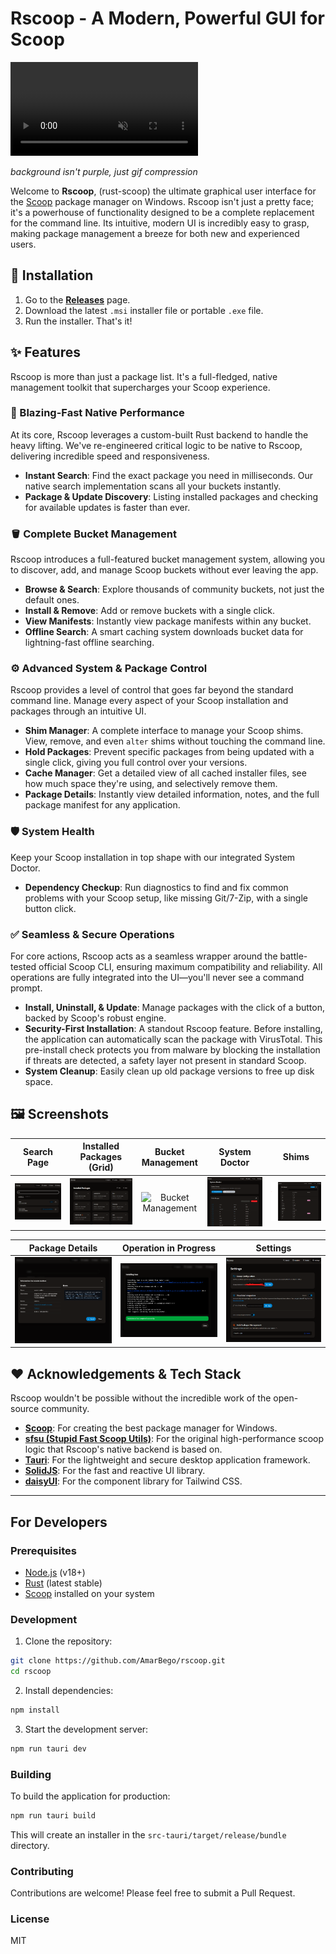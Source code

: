 # Rscoop - A Modern, Powerful GUI for Scoop

<video src="pics/showcase.gif" autoplay loop muted playsinline></video>

*background isn't purple, just gif compression*

Welcome to **Rscoop**, (rust-scoop) the ultimate graphical user interface for the [Scoop](https://scoop.sh/) package manager on Windows. Rscoop isn't just a pretty face; it's a powerhouse of functionality designed to be a complete replacement for the command line. Its intuitive, modern UI is incredibly easy to grasp, making package management a breeze for both new and experienced users.

## 🚀 Installation

1.  Go to the [**Releases**](https://github.com/AmarBego/rscoop/releases) page.
2.  Download the latest `.msi` installer file or portable `.exe` file.
3.  Run the installer. That's it!

## ✨ Features

Rscoop is more than just a package list. It's a full-fledged, native management toolkit that supercharges your Scoop experience.

### 🚀 Blazing-Fast Native Performance
At its core, Rscoop leverages a custom-built Rust backend to handle the heavy lifting. We've re-engineered critical logic to be native to Rscoop, delivering incredible speed and responsiveness.
- **Instant Search**: Find the exact package you need in milliseconds. Our native search implementation scans all your buckets instantly.
- **Package & Update Discovery**: Listing installed packages and checking for available updates is faster than ever.

### 🪣 Complete Bucket Management
Rscoop introduces a full-featured bucket management system, allowing you to discover, add, and manage Scoop buckets without ever leaving the app.
- **Browse & Search**: Explore thousands of community buckets, not just the default ones.
- **Install & Remove**: Add or remove buckets with a single click.
- **View Manifests**: Instantly view package manifests within any bucket.
- **Offline Search**: A smart caching system downloads bucket data for lightning-fast offline searching.

### ⚙️ Advanced System & Package Control
Rscoop provides a level of control that goes far beyond the standard command line. Manage every aspect of your Scoop installation and packages through an intuitive UI.
- **Shim Manager**: A complete interface to manage your Scoop shims. View, remove, and even `alter` shims without touching the command line.
- **Hold Packages**: Prevent specific packages from being updated with a single click, giving you full control over your versions.
- **Cache Manager**: Get a detailed view of all cached installer files, see how much space they're using, and selectively remove them.
- **Package Details**: Instantly view detailed information, notes, and the full package manifest for any application.

### 🛡️ System Health
Keep your Scoop installation in top shape with our integrated System Doctor.
- **Dependency Checkup**: Run diagnostics to find and fix common problems with your Scoop setup, like missing Git/7-Zip, with a single button click.

### ✅ Seamless & Secure Operations
For core actions, Rscoop acts as a seamless wrapper around the battle-tested official Scoop CLI, ensuring maximum compatibility and reliability. All operations are fully integrated into the UI—you'll never see a command prompt.
- **Install, Uninstall, & Update**: Manage packages with the click of a button, backed by Scoop's robust engine.
- **Security-First Installation**: A standout Rscoop feature. Before installing, the application can automatically scan the package with VirusTotal. This pre-install check protects you from malware by blocking the installation if threats are detected, a safety layer not present in standard Scoop.
- **System Cleanup**: Easily clean up old package versions to free up disk space.


## 🖼️ Screenshots

| Search Page | Installed Packages (Grid) | Bucket Management | System Doctor | Shims |
| :---: | :---: | :---: | :---: | :---: |
| ![Search Page](pics/search.png) | ![Installed Packages Grid View](pics/installedGRID.png) | ![Bucket Management](pics/buckets.png) | ![System Doctor Page](pics/doctor.png) | ![Shims Manager View](pics/shims.png) |

| Package Details | Operation in Progress | Settings |
| :---: | :---: | :---: |
| ![Package Details Modal](pics/information.png) | ![Operation Modal](pics/installation.png) | ![Settings Page](pics/settings.png) |


## ❤️ Acknowledgements & Tech Stack

Rscoop wouldn't be possible without the incredible work of the open-source community.

-   **[Scoop](https://scoop.sh/)**: For creating the best package manager for Windows.
-   **[sfsu (Stupid Fast Scoop Utils)](https://github.com/winpax/sfsu)**: For the original high-performance scoop logic that Rscoop's native backend is based on.
-   **[Tauri](https://tauri.app/)**: For the lightweight and secure desktop application framework.
-   **[SolidJS](https://www.solidjs.com/)**: For the fast and reactive UI library.
-   **[daisyUI](https://daisyui.com/)**: For the component library for Tailwind CSS.

---

## For Developers

### Prerequisites

- [Node.js](https://nodejs.org/) (v18+)
- [Rust](https://www.rust-lang.org/tools/install) (latest stable)
- [Scoop](https://scoop.sh/) installed on your system

### Development

1. Clone the repository:

```bash
git clone https://github.com/AmarBego/rscoop.git
cd rscoop
```

2. Install dependencies:

```bash
npm install
```

3. Start the development server:

```bash
npm run tauri dev
```

### Building

To build the application for production:

```bash
npm run tauri build
```

This will create an installer in the `src-tauri/target/release/bundle` directory.

### Contributing

Contributions are welcome! Please feel free to submit a Pull Request.

### License

MIT
